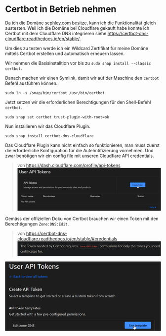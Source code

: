 # Certbot in Betrieb nehmen

Da ich die Domäne [sephley.com](https://www.sephley.com) besitze, kann ich die Funktionalität gleich austesten. Weil ich die Domäne bei Cloudflare gekauft habe konnte ich Certbot mit dem Cloudflare DNS integrieren siehe <https://certbot-dns-cloudflare.readthedocs.io/en/stable/>.

Um dies zu testen werde ich ein Wildcard Zertifikat für meine Domäne mittels Certbot erstellen und automatisch erneuern lassen.

Wir nehmen die Basisinstalltion vor bis zu `sudo snap install --classic certbot`.

Danach machen wir einen Symlink, damit wir auf der Maschine den `certbot` Befehl ausführen können.
```
sudo ln -s /snap/bin/certbot /usr/bin/certbot
```

Jetzt setzen wir die erforderlichen Berechtigungen für den Shell-Befehl `certbot`.
```
sudo snap set certbot trust-plugin-with-root=ok
```

Nun installieren wir das Cloudflare Plugin.
```
sudo snap install certbot-dns-cloudflare
```

Das Cloudflare Plugin kann nicht einfach so funktionieren, man muss zuerst die erforderliche Konfiguration für die Autehntifizierung vornehmen. Und zwar benötigen wir ein config file mit unseren Cloudflare API credentials.

>von <https://dash.cloudflare.com/profile/api-tokens>  
![cloudflare_1](../images/cloudflare_1.png)

Gemäss der offiziellen Doku von Certbot brauchen wir einen Token mit den Berechtigungen `Zone:DNS:Edit`.  
>von <https://certbot-dns-cloudflare.readthedocs.io/en/stable/#credentials>
![certbot_cloudflare_doc](../images/certbot_cloudflare_doc.png)

![cloudflare_2](../images/cloudflare_2.png)